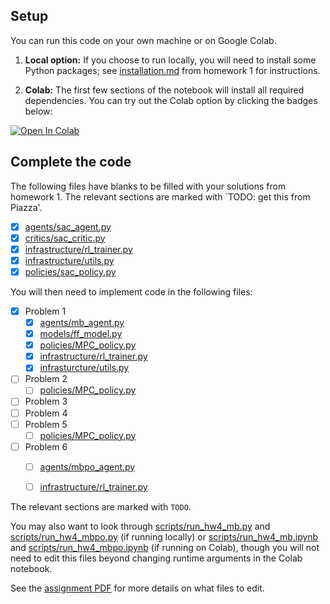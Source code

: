 ## Setup

You can run this code on your own machine or on Google Colab. 

1. **Local option:** If you choose to run locally, you will need to install some Python packages; see [installation.md](../hw1/installation.md) from homework 1 for instructions.

2. **Colab:** The first few sections of the notebook will install all required dependencies. You can try out the Colab option by clicking the badges below:

[![Open In Colab](https://colab.research.google.com/assets/colab-badge.svg)](https://colab.research.google.com/github/berkeleydeeprlcourse/homework_fall2022/blob/master/hw4/cs285/scripts/run_hw4_mb.ipynb)

## Complete the code

The following files have blanks to be filled with your solutions from homework 1. The relevant sections are marked with `TODO: get this from Piazza'.

- [x] [agents/sac_agent.py](cs285/agents/sac_agent.py) 
- [x] [critics/sac_critic.py](cs285/critics/sac_critic.py)
- [x] [infrastructure/rl_trainer.py](cs285/infrastructure/rl_trainer.py)
- [x] [infrastructure/utils.py](cs285/infrastructure/utils.py)
- [x] [policies/sac_policy.py](cs285/policies/sac_policy.py)

You will then need to implement code in the following files:
- [x] Problem 1
  - [x] [agents/mb_agent.py](cs285/agents/mb_agent.py)
  - [x] [models/ff_model.py](cs285/models/ff_model.py)
  - [x] [policies/MPC_policy.py](cs285/policies/MPC_policy.py)
  - [x] [infrastructure/rl_trainer.py](cs285/infrastructure/rl_trainer.py)
  - [x] [infrasturcture/utils.py](cs285/infrastructure/utils.py)
- [ ] Problem 2
  - [ ] [policies/MPC_policy.py](cs285/policies/MPC_policy.py)
- [ ] Problem 3
- [ ] Problem 4
- [ ] Problem 5
  - [ ] [policies/MPC_policy.py](cs285/policies/MPC_policy.py)
- [ ] Problem 6
  - [ ] [agents/mbpo_agent.py](cs285/infrastructure/rl_trainer.py)
  - [ ] [infrastructure/rl_trainer.py](cs285/infrastructure/rl_trainer.py)


The relevant sections are marked with `TODO`.

You may also want to look through [scripts/run_hw4_mb.py](cs285/scripts/run_hw4_mb.py) and [scripts/run_hw4_mbpo.py](cs285/scripts/run_hw4_mbpo.py) (if running locally) or [scripts/run_hw4_mb.ipynb](cs285/scripts/run_hw4_mb.ipynb) and [scripts/run_hw4_mbpo.ipynb](cs285/scripts/run_hw4_mbpo.ipynb) (if running on Colab), though you will not need to edit this files beyond changing runtime arguments in the Colab notebook.

See the [assignment PDF](cs285_hw4.pdf) for more details on what files to edit.

